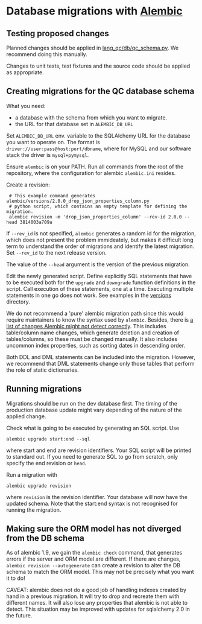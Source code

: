 # Database migrations with [Alembic](https://alembic.sqlalchemy.org/en/latest/)

## Testing proposed changes

Planned changes should be applied in [lang_qc/db/qc_schema.py](../lang_qc/db/qc_schema.py).
We recommend doing this manually.

Changes to unit tests, test fixtures and the source code should be applied as
appropriate. 

## Creating migrations for the QC database schema

What you need:

- a database with the schema from which you want to migrate.
- the URL for that database set in `ALEMBIC_DB_URL`

Set `ALEMBIC_DB_URL` env. variable to the SQLAlchemy URL for the database you
want to operate on. The format is `driver://user:pass@host:port/dbname`, where
for MySQL and our software stack the driver is `mysql+pymysql`.

Ensure `alembic` is on your PATH. Run all commands from the root of the
repository, where the configuration for alembic `alembic.ini` resides.

Create a revision:

```
 # This example command generates alembic/versions/2.0.0_drop_json_properties_column.py
 # python script, which contains an empty template for defining the migration.
 alembic revision -m 'drop_json_properties_column' --rev-id 2.0.0 --head 3814003a709a
```

If `--rev_id` is not specified, `alembic` generates a random id for the migration,
which does not present the problem immideately, but makes it difficult long term to
understand the order of migrations and identify the latest migration. Set `--rev_id`
to the next release version.

The value of the `--head` argument is the version of the previous migration.

Edit the newly generated script. Define explicitly SQL statements that have to be
executed both for the `upgrade` and `downgrade` function definitions in the
script. Call execution of these statements, one at a time. Executing multiple
statements in one go does not work. See examples in the [versions](./versions)
directory.

We do not recommend a 'pure' alembic migration path since this would require
maintainers to know the syntax used by `alembic`. Besides, there is
[a list of changes Alembic might not detect correctly]. This includes
table/column name changes, which generate deletion and creation of tables/columns,
so these must be changed manually. It also includes uncommon index properties,
such as sorting dates in descending order.

Both DDL and DML statements can be included into the  migration. However, we
recommend that DML statements change only those tables that perform the
role of static dictionaries.

## Running migrations

Migrations should be run on the dev database first. The timing of the
production database update might vary depending of the nature of the
applied change. 

Check what is going to be executed by generating an SQL script. Use

```alembic upgrade start:end --sql```

where start and end are revision identifiers. Your SQL script will be printed to
standard out. If you need to generate SQL to go from scratch, only specify the
end revision or `head`.

Run a migration with

```alembic upgrade revision```

where `revision` is the revision identifier. Your database will now have the
updated schema. Note that the start:end syntax is not recognised for running
the migration.

[a list of changes Alembic might not detect correctly]: https://alembic.sqlalchemy.org/en/latest/autogenerate.html#what-does-autogenerate-detect-and-what-does-it-not-detect

## Making sure the ORM model has not diverged from the DB schema

As of alembic 1.9, we gain the `alembic check` command, that generates errors
if the server and ORM model are different. If there are changes,
`alembic revision --autogenerate` can create a revision to alter the DB schema
to match the ORM model. This may not be precisely what you want it to do!

CAVEAT: alembic does not do a good job of handling indexes created by hand in
a previous migration. It will try to drop and recreate them with different
names. It will also lose any properties that alembic is not able to detect.
This situation may be improved with updates for sqlalchemy 2.0 in the future.

